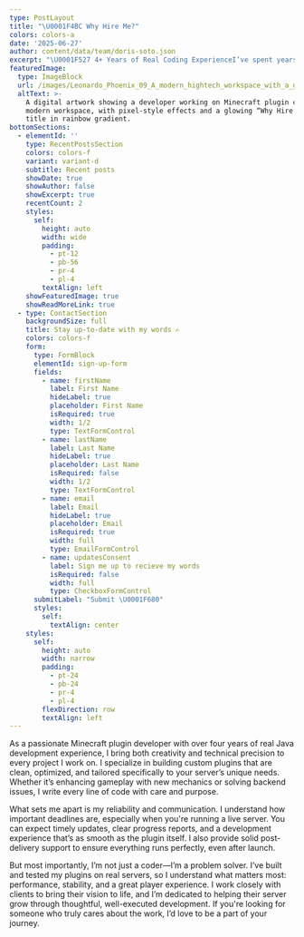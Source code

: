 ```yaml
---
type: PostLayout
title: "\U0001F4BC Why Hire Me?"
colors: colors-a
date: '2025-06-27'
author: content/data/team/doris-soto.json
excerpt: "\U0001F527 4+ Years of Real Coding ExperienceI’ve spent years mastering Java and the Minecraft plugin ecosystem. I don’t rely on drag-and-drop tools — I write clean, optimized, and scalable code built specifically for your server’s needs."
featuredImage:
  type: ImageBlock
  url: /images/Leonardo_Phoenix_09_A_modern_hightech_workspace_with_a_glowing_3.jpg
  altText: >-
    A digital artwork showing a developer working on Minecraft plugin code in a
    modern workspace, with pixel-style effects and a glowing “Why Hire Me?”
    title in rainbow gradient.
bottomSections:
  - elementId: ''
    type: RecentPostsSection
    colors: colors-f
    variant: variant-d
    subtitle: Recent posts
    showDate: true
    showAuthor: false
    showExcerpt: true
    recentCount: 2
    styles:
      self:
        height: auto
        width: wide
        padding:
          - pt-12
          - pb-56
          - pr-4
          - pl-4
        textAlign: left
    showFeaturedImage: true
    showReadMoreLink: true
  - type: ContactSection
    backgroundSize: full
    title: Stay up-to-date with my words ✍️
    colors: colors-f
    form:
      type: FormBlock
      elementId: sign-up-form
      fields:
        - name: firstName
          label: First Name
          hideLabel: true
          placeholder: First Name
          isRequired: true
          width: 1/2
          type: TextFormControl
        - name: lastName
          label: Last Name
          hideLabel: true
          placeholder: Last Name
          isRequired: false
          width: 1/2
          type: TextFormControl
        - name: email
          label: Email
          hideLabel: true
          placeholder: Email
          isRequired: true
          width: full
          type: EmailFormControl
        - name: updatesConsent
          label: Sign me up to recieve my words
          isRequired: false
          width: full
          type: CheckboxFormControl
      submitLabel: "Submit \U0001F680"
      styles:
        self:
          textAlign: center
    styles:
      self:
        height: auto
        width: narrow
        padding:
          - pt-24
          - pb-24
          - pr-4
          - pl-4
        flexDirection: row
        textAlign: left
---
```

As a passionate Minecraft plugin developer with over four years of real Java development experience, I bring both creativity and technical precision to every project I work on. I specialize in building custom plugins that are clean, optimized, and tailored specifically to your server’s unique needs. Whether it’s enhancing gameplay with new mechanics or solving backend issues, I write every line of code with care and purpose.

What sets me apart is my reliability and communication. I understand how important deadlines are, especially when you're running a live server. You can expect timely updates, clear progress reports, and a development experience that’s as smooth as the plugin itself. I also provide solid post-delivery support to ensure everything runs perfectly, even after launch.

But most importantly, I’m not just a coder—I’m a problem solver. I’ve built and tested my plugins on real servers, so I understand what matters most: performance, stability, and a great player experience. I work closely with clients to bring their vision to life, and I’m dedicated to helping their server grow through thoughtful, well-executed development. If you're looking for someone who truly cares about the work, I’d love to be a part of your journey.
